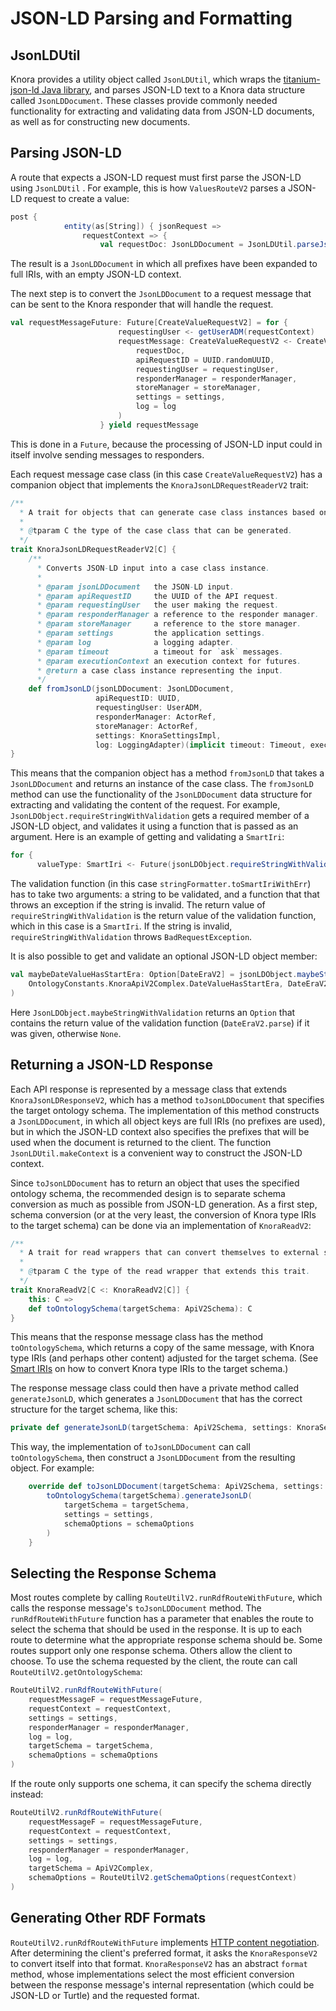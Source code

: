 <!---
 * Copyright © 2021 - 2025 Swiss National Data and Service Center for the Humanities and/or DaSCH Service Platform contributors.
 * SPDX-License-Identifier: Apache-2.0
-->

# JSON-LD Parsing and Formatting

## JsonLDUtil

Knora provides a utility object called `JsonLDUtil`, which wraps the
[titanium-json-ld Java library](https://github.com/filip26/titanium-json-ld), and parses JSON-LD text to a
Knora data structure called `JsonLDDocument`. These classes provide commonly needed
functionality for extracting and validating data from JSON-LD documents, as well
as for constructing new documents.

## Parsing JSON-LD

A route that expects a JSON-LD request must first parse the JSON-LD using
`JsonLDUtil` . For example, this is how `ValuesRouteV2` parses a JSON-LD request to create a value:

````scala
post {
            entity(as[String]) { jsonRequest =>
                requestContext => {
                    val requestDoc: JsonLDDocument = JsonLDUtil.parseJsonLD(jsonRequest)
````

The result is a `JsonLDDocument` in which all prefixes have been expanded
to full IRIs, with an empty JSON-LD context.

The next step is to convert the `JsonLDDocument` to a request message that can be
sent to the Knora responder that will handle the request.

```scala
val requestMessageFuture: Future[CreateValueRequestV2] = for {
                        requestingUser <- getUserADM(requestContext)
                        requestMessage: CreateValueRequestV2 <- CreateValueRequestV2.fromJsonLD(
                            requestDoc,
                            apiRequestID = UUID.randomUUID,
                            requestingUser = requestingUser,
                            responderManager = responderManager,
                            storeManager = storeManager,
                            settings = settings,
                            log = log
                        )
                    } yield requestMessage
```

This is done in a `Future`, because the processing of JSON-LD input
could in itself involve sending messages to responders.

Each request message case class (in this case `CreateValueRequestV2`) has a companion object
that implements the `KnoraJsonLDRequestReaderV2` trait:

```scala
/**
  * A trait for objects that can generate case class instances based on JSON-LD input.
  *
  * @tparam C the type of the case class that can be generated.
  */
trait KnoraJsonLDRequestReaderV2[C] {
    /**
      * Converts JSON-LD input into a case class instance.
      *
      * @param jsonLDDocument   the JSON-LD input.
      * @param apiRequestID     the UUID of the API request.
      * @param requestingUser   the user making the request.
      * @param responderManager a reference to the responder manager.
      * @param storeManager     a reference to the store manager.
      * @param settings         the application settings.
      * @param log              a logging adapter.
      * @param timeout          a timeout for `ask` messages.
      * @param executionContext an execution context for futures.
      * @return a case class instance representing the input.
      */
    def fromJsonLD(jsonLDDocument: JsonLDDocument,
                   apiRequestID: UUID,
                   requestingUser: UserADM,
                   responderManager: ActorRef,
                   storeManager: ActorRef,
                   settings: KnoraSettingsImpl,
                   log: LoggingAdapter)(implicit timeout: Timeout, executionContext: ExecutionContext): Future[C]
}
```

This means that the companion object has a method `fromJsonLD` that takes a
`JsonLDDocument` and returns an instance of the case class. The `fromJsonLD` method
can use the functionality of the `JsonLDDocument` data structure for extracting
and validating the content of the request. For example, `JsonLDObject.requireStringWithValidation`
gets a required member of a JSON-LD object, and validates it using a function
that is passed as an argument. Here is an example of getting and validating
a `SmartIri`:

```scala
for {
      valueType: SmartIri <- Future(jsonLDObject.requireStringWithValidation(JsonLDConstants.TYPE, stringFormatter.toSmartIriWithErr))
```

The validation function (in this case `stringFormatter.toSmartIriWithErr`) has to take
two arguments: a string to be validated, and a function that that throws an exception
if the string is invalid. The return value of `requireStringWithValidation` is the
return value of the validation function, which in this case is a `SmartIri`. If
the string is invalid, `requireStringWithValidation` throws `BadRequestException`.

It is also possible to get and validate an optional JSON-LD object member:

```scala
val maybeDateValueHasStartEra: Option[DateEraV2] = jsonLDObject.maybeStringWithValidation(
    OntologyConstants.KnoraApiV2Complex.DateValueHasStartEra, DateEraV2.parse
)
```

Here `JsonLDObject.maybeStringWithValidation` returns an `Option` that contains
the return value of the validation function (`DateEraV2.parse`) if it was given,
otherwise `None`.

## Returning a JSON-LD Response

Each API response is represented by a message class that extends
`KnoraJsonLDResponseV2`, which has a method `toJsonLDDocument` that specifies
the target ontology schema. The implementation of this method constructs a `JsonLDDocument`,
in which all object keys are full IRIs (no prefixes are used), but in which
the JSON-LD context also specifies the prefixes that will be used when the
document is returned to the client. The function `JsonLDUtil.makeContext`
is a convenient way to construct the JSON-LD context.

Since `toJsonLDDocument` has to return an object that uses the specified
ontology schema, the recommended design is to separate schema conversion as much
as possible from JSON-LD generation. As a first step, schema conversion (or at the very
least, the conversion of Knora type IRIs to the target schema) can be done via an
implementation of `KnoraReadV2`:

```scala
/**
  * A trait for read wrappers that can convert themselves to external schemas.
  *
  * @tparam C the type of the read wrapper that extends this trait.
  */
trait KnoraReadV2[C <: KnoraReadV2[C]] {
    this: C =>
    def toOntologySchema(targetSchema: ApiV2Schema): C
}
```

This means that the response message class has the method `toOntologySchema`, which returns
a copy of the same message, with Knora type IRIs (and perhaps other content) adjusted
for the target schema. (See [Smart IRIs](smart-iris.md) on how to convert Knora
type IRIs to the target schema.)

The response message class could then have a private method called `generateJsonLD`, which
generates a `JsonLDDocument` that has the correct structure for the target schema, like
this:

````scala
private def generateJsonLD(targetSchema: ApiV2Schema, settings: KnoraSettingsImpl, schemaOptions: Set[SchemaOption]): JsonLDDocument
````

This way, the implementation of `toJsonLDDocument` can call `toOntologySchema`,
then construct a `JsonLDDocument` from the resulting object. For example:

```scala
    override def toJsonLDDocument(targetSchema: ApiV2Schema, settings: KnoraSettingsImpl, schemaOptions: Set[SchemaOption] = Set.empty): JsonLDDocument = {
        toOntologySchema(targetSchema).generateJsonLD(
            targetSchema = targetSchema,
            settings = settings,
            schemaOptions = schemaOptions
        )
    }
```

## Selecting the Response Schema

Most routes complete by calling `RouteUtilV2.runRdfRouteWithFuture`, which calls
the response message's `toJsonLDDocument` method. The `runRdfRouteWithFuture` function
has a parameter that enables the route to select the schema that should be used in
the response. It is up to each route to determine what the appropriate response schema
should be. Some routes support only one response schema. Others allow the client
to choose. To use the schema requested by the client, the route can call
`RouteUtilV2.getOntologySchema`:

```scala
RouteUtilV2.runRdfRouteWithFuture(
    requestMessageF = requestMessageFuture,
    requestContext = requestContext,
    settings = settings,
    responderManager = responderManager,
    log = log,
    targetSchema = targetSchema,
    schemaOptions = schemaOptions
)
```

If the route only supports one schema, it can specify the schema directly instead:

```scala
RouteUtilV2.runRdfRouteWithFuture(
    requestMessageF = requestMessageFuture,
    requestContext = requestContext,
    settings = settings,
    responderManager = responderManager,
    log = log,
    targetSchema = ApiV2Complex,
    schemaOptions = RouteUtilV2.getSchemaOptions(requestContext)
)
```

## Generating Other RDF Formats

`RouteUtilV2.runRdfRouteWithFuture` implements
[HTTP content negotiation](https://tools.ietf.org/html/rfc7231#section-5.3.2). After
determining the client's preferred format, it asks the `KnoraResponseV2` to convert
itself into that format. `KnoraResponseV2` has an abstract `format` method, whose implementations
select the most efficient conversion between the response message's internal
representation (which could be JSON-LD or Turtle) and the requested format.

